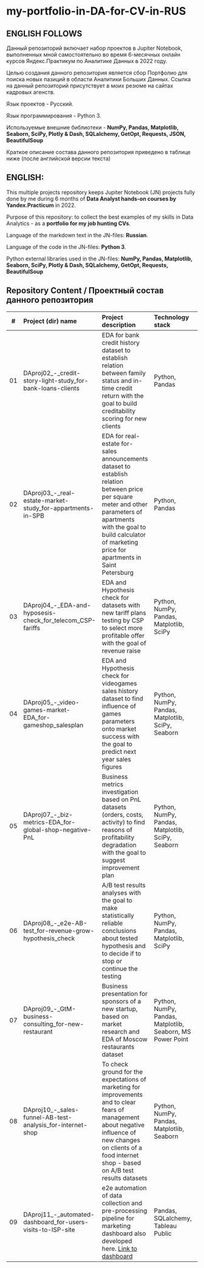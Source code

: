 # my-portfolio-in-DA-for-CV-in-RUS

## ENGLISH FOLLOWS
Данный репозиторий включает набор проектов в Jupiter Notebook, выполненных мной самостоятельно во время 6-месячных онлайн курсов Яндекс.Практикум по Аналитике Данных в 2022 году.

Целью создания данного репозитория является сбор Портфолио для поиска новых пазиций в области Аналитики Больших Данных.  Ссылка на данный репозиторий присутствует в моих резюме на сайтах кадровых агенств.

Язык проектов - Русский.

Язык программирования - Python 3.

Используемые внешние библиотеки - **NumPy, Pandas, Matplotlib, Seaborn, SciPy, Plotly & Dash, SQLalchemy, GetOpt, Requests, JSON, BeautifulSoup**

Краткое описание состава данного репозитория приведено в таблице ниже (после английской версии текста)

## ENGLISH:
This multiple projects repository keeps Jupiter Notebook (JN) projects fully done by me during 6 months of **Data Analyst hands-on courses by Yandex.Practicum** in 2022.

Purpose of this repository: to collect the best examples of my skills in Data Analytics - as a **portfolio for my job hunting CVs**.

Language of the markdown text in the JN-files: **Russian**.

Language of the code in the JN-files: **Python 3**.

Python external libraries used in the JN-files: **NumPy, Pandas, Matplotlib, Seaborn, SciPy, Plotly & Dash, SQLalchemy, GetOpt, Requests, BeautifulSoup**

## Repository Content / Проектный состав данного репозитория
| \# | Project (dir) name | Project description | Technology stack | Project dir link |
|:---:|:------------|:--------------------|:-----------------|:----------------|
| 01 | DAproj02_-_credit-story-light-study_for-bank-loans-clients | EDA for bank credit history dataset to establish relation between family status and in-time credit return with the goal to build creditability scoring for new clients | Python, Pandas | <a href='https://github.com/SanSanychSeva/my-portfolio-in-DA-for-CV-in-RUS/tree/main/DAproj02_-_credit-story-light-study_for-bank-loans-clients'>DAproj02</a> |
| 02 | DAproj03_-_real-estate-market-study_for-appartments-in-SPB | EDA for real-estate for-sales announcements dataset to establish relation between price per square meter and other parameters of apartments with the goal to build calculator of marketing price for apartments in Saint Petersburg | Python, Pandas | <a href='https://github.com/SanSanychSeva/my-portfolio-in-DA-for-CV-in-RUS/tree/main/DAproj03_-_real-estate-market-study_for-appartments-in-SPB'>DAproj03</a> |
| 03 | DAproj04_-_EDA-and-hyposesis-check_for_telecom_CSP-fariffs | EDA and Hypothesis check for datasets with new tariff plans testing by CSP to select more profitable offer with the goal of revenue raise  | Python, NumPy, Pandas, Matplotlib, SciPy | <a href='https://github.com/SanSanychSeva/my-portfolio-in-DA-for-CV-in-RUS/tree/main/DAproj04_-_EDA-and-hyposesis-check_for_telecom_CSP-fariffs'>DAproj04</a> |
| 04 | DAproj05_-_video-games-market-EDA_for-gameshop_salesplan | EDA and Hypothesis check for videogames sales history dataset to find influence of games parameters onto market success with the goal to predict next year sales figures | Python, NumPy, Pandas, Matplotlib, SciPy, Seaborn | <a href='https://github.com/SanSanychSeva/my-portfolio-in-DA-for-CV-in-RUS/tree/main/DAproj05_-_video-games-market-EDA_for-gameshop_salesplan'>DAproj05</a> |
| 05 | DAproj07_-_biz-metrics-EDA_for-global-shop-negative-PnL | Business metrics investigation based on PnL datasets (orders, costs, activity) to find reasons of profitability degradation with the goal to suggest improvement plan | Python, NumPy, Pandas, Matplotlib, SciPy, Seaborn | <a href='https://github.com/SanSanychSeva/my-portfolio-in-DA-for-CV-in-RUS/tree/main/DAproj07_-_biz-metrics-EDA_for-global-shop-negative-PnL'>DAproj07</a> |
| 06 | DAproj08_-_e2e-AB-test_for-revenue-grow-hypothesis_check | A/B test results analyses with the goal to make statistically reliable conclusions about tested hypothesis and to decide if to stop or continue the testing | Python, NumPy, Pandas, Matplotlib, SciPy | <a href='https://github.com/SanSanychSeva/my-portfolio-in-DA-for-CV-in-RUS/tree/main/DAproj08_-_e2e-AB-test_for-revenue-grow-hypothesis_check'>DAproj08</a> |
| 07 | DAproj09_-_GtM-business-consulting_for-new-restaurant | Business presentation for sponsors of a new startup, based on market research and EDA of Moscow restaurants dataset  | Python, NumPy, Pandas, Matplotlib, Seaborn, MS Power Point | <a href='https://github.com/SanSanychSeva/my-portfolio-in-DA-for-CV-in-RUS/tree/main/DAproj09_-_GtM-business-consulting_for-new-restaurant'>DAproj09</a> |
| 08 | DAproj10_-_sales-funnel-AB-test-analysis_for-internet-shop | To check ground for the expectations of marketing for improvements and to clear fears of management about negative influence of new changes on clients of a food internet shop - based on A/B test results datasets| Python, NumPy, Pandas, Matplotlib, Seaborn | <a href='https://github.com/SanSanychSeva/my-portfolio-in-DA-for-CV-in-RUS/tree/main/DAproj10_-_sales-funnel-AB-test-analysis_for-internet-shop'>DAproj10</a> |
| 09 | DAproj11_-_automated-dashboard_for-users-visits-to-ISP-site | e2e automation of data collection and pre-processing pipeline for marketing dashboard also developed here. <a href='https://public.tableau.com/views/DashboardDA49SevastyanovAA/DashboardDA49SevastyanovAA?:language=en-US&publish=yes&:display_count=n&:origin=viz_share_link'>Link to dashboard</a> | Pandas, SQLalchemy, Tableau Public | <a href='https://github.com/SanSanychSeva/my-portfolio-in-DA-for-CV-in-RUS/tree/main/DAproj11_-_automated-dashboard_for-users-visits-to-ISP-site'>DAproj11</a> |
